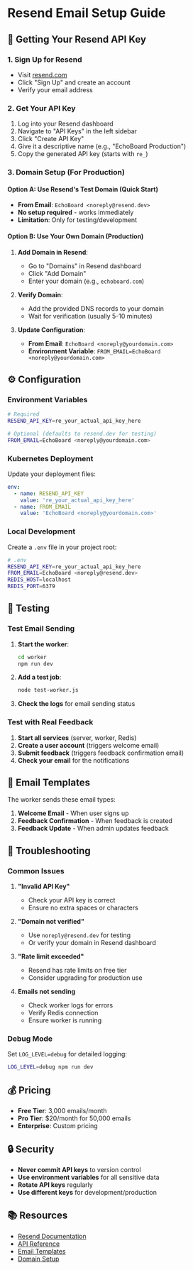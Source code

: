 # Resend Email Setup Guide

## 🔑 Getting Your Resend API Key

### 1. Sign Up for Resend
- Visit [resend.com](https://resend.com)
- Click "Sign Up" and create an account
- Verify your email address

### 2. Get Your API Key
1. Log into your Resend dashboard
2. Navigate to "API Keys" in the left sidebar
3. Click "Create API Key"
4. Give it a descriptive name (e.g., "EchoBoard Production")
5. Copy the generated API key (starts with `re_`)

### 3. Domain Setup (For Production)

#### Option A: Use Resend's Test Domain (Quick Start)
- **From Email**: `EchoBoard <noreply@resend.dev>`
- **No setup required** - works immediately
- **Limitation**: Only for testing/development

#### Option B: Use Your Own Domain (Production)
1. **Add Domain in Resend**:
   - Go to "Domains" in Resend dashboard
   - Click "Add Domain"
   - Enter your domain (e.g., `echoboard.com`)

2. **Verify Domain**:
   - Add the provided DNS records to your domain
   - Wait for verification (usually 5-10 minutes)

3. **Update Configuration**:
   - **From Email**: `EchoBoard <noreply@yourdomain.com>`
   - **Environment Variable**: `FROM_EMAIL=EchoBoard <noreply@yourdomain.com>`

## ⚙️ Configuration

### Environment Variables
```bash
# Required
RESEND_API_KEY=re_your_actual_api_key_here

# Optional (defaults to resend.dev for testing)
FROM_EMAIL=EchoBoard <noreply@yourdomain.com>
```

### Kubernetes Deployment
Update your deployment files:

```yaml
env:
  - name: RESEND_API_KEY
    value: 're_your_actual_api_key_here'
  - name: FROM_EMAIL
    value: 'EchoBoard <noreply@yourdomain.com>'
```

### Local Development
Create a `.env` file in your project root:

```bash
# .env
RESEND_API_KEY=re_your_actual_api_key_here
FROM_EMAIL=EchoBoard <noreply@resend.dev>
REDIS_HOST=localhost
REDIS_PORT=6379
```

## 🧪 Testing

### Test Email Sending
1. **Start the worker**:
   ```bash
   cd worker
   npm run dev
   ```

2. **Add a test job**:
   ```bash
   node test-worker.js
   ```

3. **Check the logs** for email sending status

### Test with Real Feedback
1. **Start all services** (server, worker, Redis)
2. **Create a user account** (triggers welcome email)
3. **Submit feedback** (triggers feedback confirmation email)
4. **Check your email** for the notifications

## 📧 Email Templates

The worker sends these email types:

1. **Welcome Email** - When user signs up
2. **Feedback Confirmation** - When feedback is created
3. **Feedback Update** - When admin updates feedback

## 🚨 Troubleshooting

### Common Issues

1. **"Invalid API Key"**
   - Check your API key is correct
   - Ensure no extra spaces or characters

2. **"Domain not verified"**
   - Use `noreply@resend.dev` for testing
   - Or verify your domain in Resend dashboard

3. **"Rate limit exceeded"**
   - Resend has rate limits on free tier
   - Consider upgrading for production use

4. **Emails not sending**
   - Check worker logs for errors
   - Verify Redis connection
   - Ensure worker is running

### Debug Mode
Set `LOG_LEVEL=debug` for detailed logging:

```bash
LOG_LEVEL=debug npm run dev
```

## 💰 Pricing

- **Free Tier**: 3,000 emails/month
- **Pro Tier**: $20/month for 50,000 emails
- **Enterprise**: Custom pricing

## 🔒 Security

- **Never commit API keys** to version control
- **Use environment variables** for all sensitive data
- **Rotate API keys** regularly
- **Use different keys** for development/production

## 📚 Resources

- [Resend Documentation](https://resend.com/docs)
- [API Reference](https://resend.com/docs/api-reference)
- [Email Templates](https://resend.com/docs/send-with-nodejs)
- [Domain Setup](https://resend.com/docs/domains/introduction)






